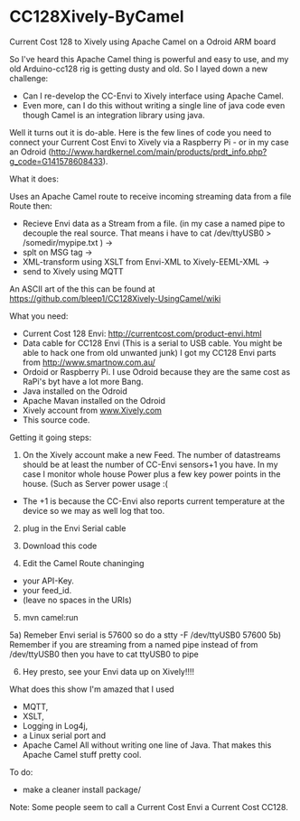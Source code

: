 # CC128Xively-ByCamel
Current Cost 128 to Xively using Apache Camel on a Odroid ARM board

So I've heard this Apache Camel thing is powerful and easy to use, and my old Arduino-cc128 rig is getting dusty and old. So I layed down a new challenge: 

* Can I re-develop the CC-Envi to Xively interface using Apache Camel.  
* Even more, can I do this without writing a single line of java code even though Camel is an integration library using java.

Well it turns out it is do-able. Here is the few lines of code you need to connect your Current Cost Envi to Xively via a Raspberry Pi - or in my case an Odroid (http://www.hardkernel.com/main/products/prdt_info.php?g_code=G141578608433).

What it does:

Uses an Apache Camel route to receive incoming streaming data from a file
Route then:

* Recieve Envi data as a Stream from a file. (in my case a named pipe to decouple the real source. That means i have to cat /dev/ttyUSB0 > /somedir/mypipe.txt ) -> 
* splt on MSG tag -> 
* XML-transform using XSLT from Envi-XML to Xively-EEML-XML  -> 
* send to Xively using MQTT

An ASCII art of the this can be found at https://github.com/bleep1/CC128Xively-UsingCamel/wiki 


What you need:
* Current Cost 128 Envi:  http://currentcost.com/product-envi.html  
* Data cable for CC128 Envi (This is a serial to USB cable. You might be able to hack one from old unwanted junk)
  I got my CC128 Envi parts from http://www.smartnow.com.au/ 
* Ordoid or Raspberry Pi.  I use Odroid because they are the same cost as RaPi's byt have a lot more Bang.
* Java installed on the Odroid
* Apache Mavan installed on the Odroid
* Xively account from www.Xively.com
* This source code.

Getting it going steps:

1) On the Xively account make a new Feed. The number of datastreams should be at least the number of CC-Envi sensors+1 you have. In my case I monitor whole house Power plus a few key power points in the house. (Such as Server power usage :(  
* The +1 is because the CC-Envi also reports current temperature at the device so we may as well log that too.

2) plug in the Envi Serial cable

3) Download this code

4) Edit the Camel Route chaninging
* your API-Key.  
* your feed_id.
* (leave no spaces in the URIs)

5) mvn camel:run

5a) Remeber Envi serial is 57600   so do a stty -F /dev/ttyUSB0 57600
5b) Remember if you are streaming from a named pipe instead of from /dev/ttyUSB0 then you have to cat ttyUSB0 to pipe

6) Hey presto, see your Envi data up on Xively!!!!



What does this show
I'm amazed that I used 
* MQTT, 
* XSLT, 
* Logging in Log4j, 
* a Linux serial port and 
* Apache Camel
All without writing one line of Java. That makes this Apache Camel stuff pretty cool.


To do:
* make a cleaner install package/


Note: Some people seem to call a Current Cost Envi  a Current Cost CC128.
